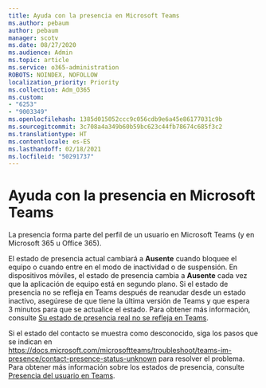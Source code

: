 ```yaml
---
title: Ayuda con la presencia en Microsoft Teams
ms.author: pebaum
author: pebaum
manager: scotv
ms.date: 08/27/2020
ms.audience: Admin
ms.topic: article
ms.service: o365-administration
ROBOTS: NOINDEX, NOFOLLOW
localization_priority: Priority
ms.collection: Adm_O365
ms.custom:
- "6253"
- "9003349"
ms.openlocfilehash: 1385d015052ccc9c056cdb9e6a45e86177031c9b
ms.sourcegitcommit: 3c708a4a349b60b59bc623c44fb78674c685f3c2
ms.translationtype: HT
ms.contentlocale: es-ES
ms.lasthandoff: 02/18/2021
ms.locfileid: "50291737"
---
```

# <a name="help-with-presence-in-microsoft-teams"></a>Ayuda con la presencia en Microsoft Teams

La presencia forma parte del perfil de un usuario en Microsoft Teams (y en Microsoft 365 u Office 365). 

El estado de presencia actual cambiará a  **Ausente**  cuando bloquee el equipo o cuando entre en el modo de inactividad o de suspensión. En dispositivos móviles, el estado de presencia cambia a **Ausente**  cada vez que la aplicación de equipo está en segundo plano. Si el estado de presencia no se refleja en Teams después de reanudar desde un estado inactivo, asegúrese de que tiene la última versión de Teams y que espera 3 minutos para que se actualice el estado. Para obtener más información, consulte [Su estado de presencia real no se refleja en Teams](https://docs.microsoft.com/microsoftteams/troubleshoot/teams-im-presence/presence-not-show-actual-status).

Si el estado del contacto se muestra como desconocido, siga los pasos que se indican en https://docs.microsoft.com/microsoftteams/troubleshoot/teams-im-presence/contact-presence-status-unknown para resolver el problema.
Para obtener más información sobre los estados de presencia, consulte [Presencia del usuario en Teams](https://docs.microsoft.com/microsoftteams/presence-admins).

